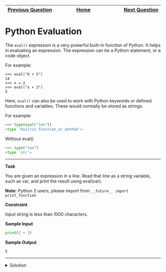 | <img width=1000>[Previous Question](https://github.com/Kevin-Lago/python-hackerrank-solutions/tree/main/src/)</img> | <img width=1000>[Home](https://github.com/Kevin-Lago/python-hackerrank-solutions)</img> | <img width=1000>[Next Question](https://github.com/Kevin-Lago/python-hackerrank-solutions/tree/main/src/)</img> |
|:---|:---:|---:|

# Python Evaluation

The ```eval()``` expression is a very powerful built-in function of Python. It helps in evaluating an expression. The expression can be a Python statement, or a code object.

For example:

```
>>> eval("9 + 5")
14
>>> x = 2
>>> eval("x + 3")
5
```

Here, ```eval()``` can also be used to work with Python keywords or defined functions and variables. These would normally be stored as strings.

For example:

```python
>>> type(eval("len"))
<type 'builtin_function_or_method'>
```

Without eval()

```python
>>> type("len")
<type 'str'>
```

---

__Task__

You are given an expression in a line. Read that line as a string variable, such as var, and print the result using eval(var).

__Note:__ Python 2 users, please import from ```__future__ import print_function```

__Constraint__

Input string is less than 1000 characters.

__Sample Input__

```python
print(2 + 3)
```

__Sample Output__

```
5
```

---

<details><summary>Solution</summary>
    
```python

```
</details>
